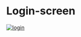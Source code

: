 # Login-screen

[![login](https://i.vimeocdn.com/video/963724217_620.jpg)](https://vimeo.com/461662969)
